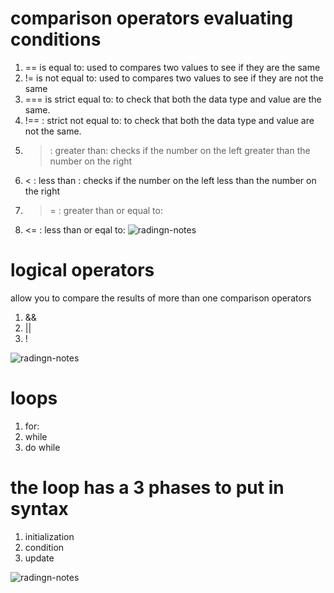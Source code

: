 # comparison operators evaluating conditions
1. == is equal to: used to compares two values to see if they are the same 
2. != is not equal to: used to compares two values to see if they are not the same 
3. === is strict equal to: to check that both the data type and value are the same.
4. !== : strict not equal to: to check that both the data type and value are not the same.
5. > : greater than: checks if the number on the left greater than the number on the right
6. < : less than : checks if the number on the left less than the number on the right
7. >= : greater than or equal to: 
8. <= : less than or eqal to:
![radingn-notes](https://i.pinimg.com/originals/87/10/26/8710268553cee427b57cc2e019c68e5e.png)

# logical operators
allow you to compare the results of more than one comparison operators

1. &&
2. ||
3. !

![radingn-notes](https://miro.medium.com/max/480/1*YKB4AzklPRAbvYtDkZEkYQ.png)

# loops 
1. for: 
2. while
3. do while

# the loop has a 3 phases to put in syntax
1. initialization 
2. condition 
3. update

![radingn-notes](https://media.geeksforgeeks.org/wp-content/uploads/20191108131134/For-Loop.jpg)

